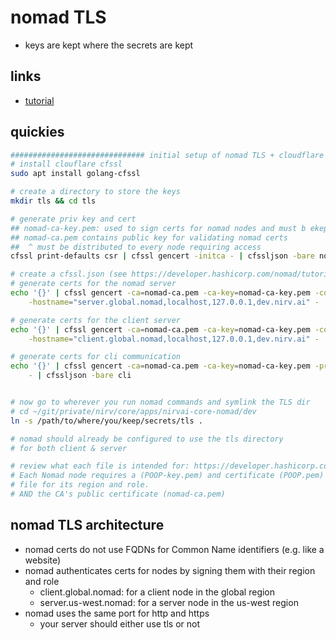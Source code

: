 # nomad TLS

- keys are kept where the secrets are kept

## links

- [tutorial](https://developer.hashicorp.com/nomad/tutorials/transport-security/security-enable-tls)

## quickies

```sh
############################## initial setup of nomad TLS + cloudflare CFSSL
# install clouflare cfssl
sudo apt install golang-cfssl

# create a directory to store the keys
mkdir tls && cd tls

# generate priv key and cert
## nomad-ca-key.pem: used to sign certs for nomad nodes and must b ekept private
## nomad-ca.pem contains public key for validating nomad certs
##  ^ must be distributed to every node requiring access
cfssl print-defaults csr | cfssl gencert -initca - | cfssljson -bare nomad-ca

# create a cfssl.json (see https://developer.hashicorp.com/nomad/tutorials/transport-security/security-enable-tls)
# generate certs for the nomad server
echo '{}' | cfssl gencert -ca=nomad-ca.pem -ca-key=nomad-ca-key.pem -config=cfssl.json \
    -hostname="server.global.nomad,localhost,127.0.0.1,dev.nirv.ai" - | cfssljson -bare server

# generate certs for the client server
echo '{}' | cfssl gencert -ca=nomad-ca.pem -ca-key=nomad-ca-key.pem -config=cfssl.json \
    -hostname="client.global.nomad,localhost,127.0.0.1,dev.nirv.ai" - | cfssljson -bare client

# generate certs for cli communication
echo '{}' | cfssl gencert -ca=nomad-ca.pem -ca-key=nomad-ca-key.pem -profile=client \
    - | cfssljson -bare cli


# now go to wherever you run nomad commands and symlink the TLS dir
# cd ~/git/private/nirv/core/apps/nirvai-core-nomad/dev
ln -s /path/to/where/you/keep/secrets/tls .

# nomad should already be configured to use the tls directory
# for both client & server

# review what each file is intended for: https://developer.hashicorp.com/nomad/tutorials/transport-security/security-enable-tls
# Each Nomad node requires a (POOP-key.pem) and certificate (POOP.pem)
# file for its region and role.
# AND the CA's public certificate (nomad-ca.pem)

```

## nomad TLS architecture

- nomad certs do not use FQDNs for Common Name identifiers (e.g. like a website)
- nomad authenticates certs for nodes by signing them with their region and role
  - client.global.nomad: for a client node in the global region
  - server.us-west.nomad: for a server node in the us-west region
- nomad uses the same port for http and https
  - your server should either use tls or not
